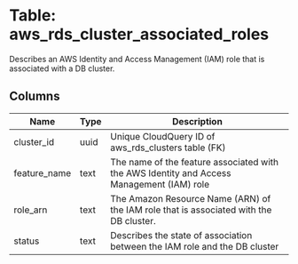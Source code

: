 
# Table: aws_rds_cluster_associated_roles
Describes an AWS Identity and Access Management (IAM) role that is associated with a DB cluster. 
## Columns
| Name        | Type           | Description  |
| ------------- | ------------- | -----  |
|cluster_id|uuid|Unique CloudQuery ID of aws_rds_clusters table (FK)|
|feature_name|text|The name of the feature associated with the AWS Identity and Access Management (IAM) role|
|role_arn|text|The Amazon Resource Name (ARN) of the IAM role that is associated with the DB cluster.|
|status|text|Describes the state of association between the IAM role and the DB cluster|
